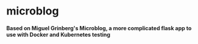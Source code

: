 # microblog
 
 #### Based on Miguel Grinberg's Microblog, a more complicated flask app to use with Docker and Kubernetes testing
